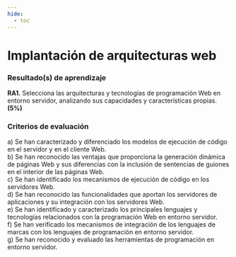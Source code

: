 ```yaml
---
hide:
  - toc
---
```


# Implantación de arquitecturas web
### Resultado(s) de aprendizaje
**RA1.** Selecciona las arquitecturas y tecnologías de programación Web en entorno servidor, analizando sus capacidades y características propias. **(5%)**
### Criterios de evaluación
a) Se han caracterizado y diferenciado los modelos de ejecución de código en el servidor y en el cliente Web.  
b) Se han reconocido las ventajas que proporciona la generación dinámica de páginas Web y sus diferencias con la inclusión de sentencias de guiones en el interior de las páginas Web.  
c) Se han identificado los mecanismos de ejecución de código en los servidores Web.  
d) Se han reconocido las funcionalidades que aportan los servidores de aplicaciones y su integración con los servidores Web.  
e) Se han identificado y caracterizado los principales lenguajes y tecnologías relacionados con la programación Web en entorno servidor.  
f) Se han verificado los mecanismos de integración de los lenguajes de marcas con los lenguajes de programación en entorno servidor.  
g) Se han reconocido y evaluado las herramientas de programación en entorno servidor.  
